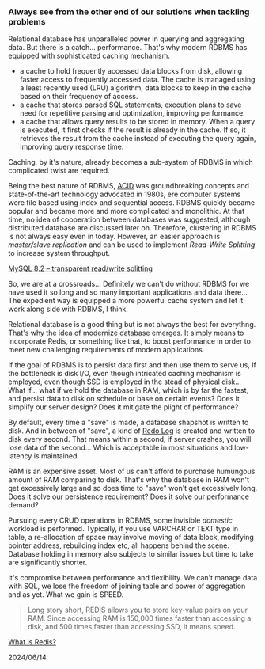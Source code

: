 
### Always see from the other end of our solutions when tackling problems 

Relational database has unparalleled power in querying and aggregating data. But there is a catch... performance. That's why modern RDBMS has equipped with sophisticated caching mechanism.  

- a cache to hold frequently accessed data blocks from disk, allowing faster access to frequently accessed data. The cache is managed using a least recently used (LRU) algorithm, data blocks to keep in the cache based on their frequency of access.
- a cache that stores parsed SQL statements, execution plans to save need for repetitive parsing and optimization, improving performance. 
- a cache that allows query results to be stored in memory. When a query is executed, it first checks if the result is already in the cache. If so, it retrieves the result from the cache instead of executing the query again, improving query response time. 

Caching, by it's nature, already becomes a sub-system of RDBMS in which complicated twist are required. 

Being the best nature of RDBMS, [ACID](https://en.wikipedia.org/wiki/ACID) was groundbreaking concepts and state-of-the-art technology advocated in 1980s, ere computer systems were file based using index and sequential access. RDBMS quickly became popular and became more and more complicated and monolithic. At that time, no idea of cooperation between databases was suggested, although distributed database are discussed later on. Therefore, clustering in RDBMS is not always easy even in today. However, an easier approach is *master/slave replication* and can be used to implement *Read-Write Splitting* to increase system throughput. 

[MySQL 8.2 – transparent read/write splitting](https://dev.mysql.com/blog-archive/mysql-8-2-transparent-read-write-splitting/)

So, we are at a crossroads... Definitely we can't do without RDBMS for we have used it so long and so many important applications and data there... The expedient way is equipped a more powerful cache system and let it work along side with RDBMS, I think. 

Relational database is a good thing but is not always the best for everythng. That's why the idea of [modernize database](https://redis.io/blog/3-reasons-your-mysql-db-needs-redis/) emerges. It simply means to incorporate Redis, or something like that, to boost performance in order to meet new challenging requirements of modern applications.

If the goal of RDBMS is to persist data first and then use them to serve us, 
If the bottleneck is disk I/O, even though intricated caching mechanism is employed, 
even though SSD is employed in the stead of physical disk... 
What if... what if we hold the database in RAM, which is by far the fastest, and persist data to disk on schedule or base on certain events? 
Does it simplify our server design? 
Does it mitigate the plight of performance? 

By default, every time a "save" is made, a database shapshot is written to disk. And in between of "save", a kind of [Redo Log](https://dev.mysql.com/doc/refman/8.4/en/innodb-redo-log.html) is created and written to disk every second. That means within a second, if server crashes, you will lose data of the second... Which is acceptable in most situations and low-latency is maintained. 

RAM is an expensive asset. Most of us can't afford to purchase humungous amount of RAM comparing to disk. That's why the database in RAM won't get excessively large and so does time to "save" won't get excessively long. 
Does it solve our persistence requirement? 
Does it solve our performance demand? 

Pursuing every CRUD operations in RDBMS, some invisible *domestic* workload is performed. Typically, if you use VARCHAR or TEXT type in table, a re-allocation of space may involve moving of data block, modifying pointer address, rebuilding index etc, all happens behind the scene. Database holding in memory also subjects to similar issues but time to take are significantly shorter. 

It's compromise between performance and flexibility. We can't manage data with SQL, we lose fhe freedom of joining table and power of aggregation and as yet. What we gain is SPEED. 

> Long story short, REDIS allows you to store key-value pairs on your RAM. Since accessing RAM is 150,000 times faster than accessing a disk, and 500 times faster than accessing SSD, it means speed.

[What is Redis?](https://adevait.com/redis/what-is-redis)

2024/06/14